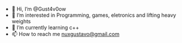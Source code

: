 - 👋 Hi, I’m @Gust4v0ow
- 👀 I’m interested in Programming, games, eletronics and lifting heavy weights
- 🌱 I’m currently learning c++
- 📫 How to reach me nuxgustavo@gmail.com

<!---
Gust4v0ow/Gust4v0ow is a ✨ special ✨ repository because its `README.md` (this file) appears on your GitHub profile.
You can click the Preview link to take a look at your changes.
--->
